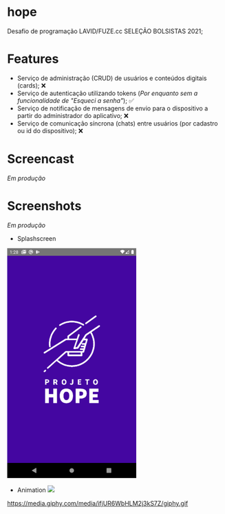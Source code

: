 # hope
Desafio de programação LAVID/FUZE.cc SELEÇÃO BOLSISTAS 2021;

# Features

* Serviço de administração (CRUD) de usuários e conteúdos digitais (cards); :x:
* Serviço de autenticação utilizando tokens (*Por enquanto sem a funcionalidade de "Esqueci a senha"*); :white_check_mark:
* Serviço de notificação de mensagens de envio para o dispositivo a partir do administrador do aplicativo; :x:
* Serviço de comunicação síncrona (chats) entre usuários (por cadastro ou id do dispositivo); :x:

# Screencast

*Em produção*

# Screenshots

*Em produção*

* Splashscreen

<img src="media/Screenshot_1613622538.png" alt="drawing" width="300"/> 

* Animation
![](hopeproject-ifjUR6WbHLM2j3kS7Z.gif)

https://media.giphy.com/media/ifjUR6WbHLM2j3kS7Z/giphy.gif


